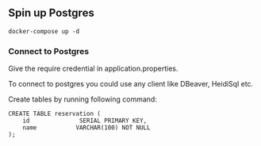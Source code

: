 ## Spin up Postgres

```
docker-compose up -d
```

### Connect to Postgres
Give the require credential in application.properties.

To connect to postgres you could use any client like DBeaver, HeidiSql etc.

Create tables by running following command:

```
CREATE TABLE reservation (
    id              SERIAL PRIMARY KEY,
    name           VARCHAR(100) NOT NULL
);
```

